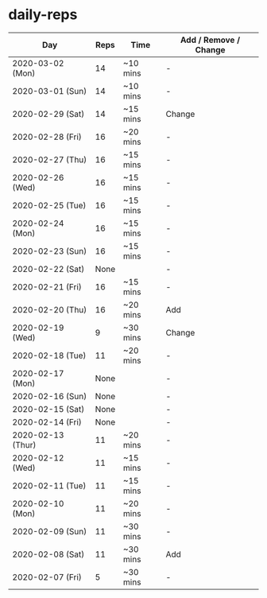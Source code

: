 # daily-reps

| Day | Reps | Time | Add / Remove / Change |
|-|-|-|-|
| 2020-03-02 (Mon) | 14 | ~10 mins | - |
| 2020-03-01 (Sun) | 14 | ~10 mins | - |
| 2020-02-29 (Sat) | 14 | ~15 mins | Change |
| 2020-02-28 (Fri) | 16 | ~20 mins | - |
| 2020-02-27 (Thu) | 16 | ~15 mins | - |
| 2020-02-26 (Wed) | 16 | ~15 mins | - |
| 2020-02-25 (Tue) | 16 | ~15 mins | - |
| 2020-02-24 (Mon) | 16 | ~15 mins | - |
| 2020-02-23 (Sun) | 16 | ~15 mins | - |
| 2020-02-22 (Sat) | None |  | - |
| 2020-02-21 (Fri) | 16 | ~15 mins | - |
| 2020-02-20 (Thu) | 16 | ~20 mins | Add |
| 2020-02-19 (Wed) | 9 | ~30 mins | Change |
| 2020-02-18 (Tue) | 11 | ~20 mins | - |
| 2020-02-17 (Mon) | None | | - |
| 2020-02-16 (Sun) | None | | - |
| 2020-02-15 (Sat) | None | | - |
| 2020-02-14 (Fri) | None | | - |
| 2020-02-13 (Thur) | 11 | ~20 mins | - |
| 2020-02-12 (Wed) | 11 | ~15 mins | - |
| 2020-02-11 (Tue) | 11 | ~15 mins | - |
| 2020-02-10 (Mon) | 11 | ~20 mins | - |
| 2020-02-09 (Sun) | 11 | ~30 mins | - |
| 2020-02-08 (Sat) | 11 | ~30 mins | Add |
| 2020-02-07 (Fri) | 5 | ~30 mins | - |
